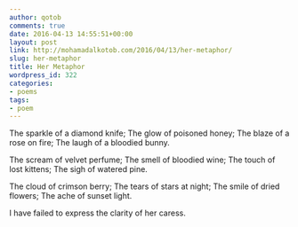 ```yaml
---
author: qotob
comments: true
date: 2016-04-13 14:55:51+00:00
layout: post
link: http://mohamadalkotob.com/2016/04/13/her-metaphor/
slug: her-metaphor
title: Her Metaphor
wordpress_id: 322
categories:
- poems
tags:
- poem
---
```


The sparkle of a diamond knife;
The glow of poisoned honey;
The blaze of a rose on fire;
The laugh of a bloodied bunny.

The scream of velvet perfume;
The smell of bloodied wine;
The touch of lost kittens;
The sigh of watered pine.

The cloud of crimson berry;
The tears of stars at night;
The smile of dried flowers;
The ache of sunset light.

I have failed to express
the clarity of her caress.
